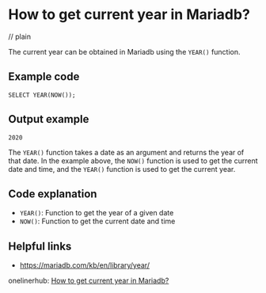 # How to get current year in Mariadb?
// plain

The current year can be obtained in Mariadb using the `YEAR()` function.

## Example code

```
SELECT YEAR(NOW());
```

## Output example

```
2020
```

The `YEAR()` function takes a date as an argument and returns the year of that date. In the example above, the `NOW()` function is used to get the current date and time, and the `YEAR()` function is used to get the current year.

## Code explanation

- `YEAR()`: Function to get the year of a given date
- `NOW()`: Function to get the current date and time

## Helpful links
- https://mariadb.com/kb/en/library/year/

onelinerhub: [How to get current year in Mariadb?](https://onelinerhub.com/mariadb/how-to-get-current-year-in-mariadb)